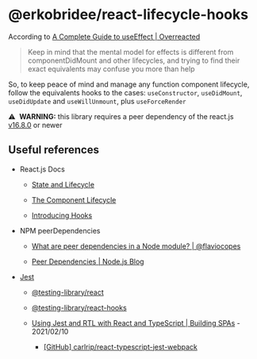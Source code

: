 # @erkobridee/react-lifecycle-hooks

According to [A Complete Guide to useEffect | Overreacted](https://overreacted.io/a-complete-guide-to-useeffect/)

> Keep in mind that the mental model for effects is different from componentDidMount and other lifecycles, and trying to find their exact equivalents may confuse you more than help

So, to keep peace of mind and manage any function component lifecycle, follow the equivalents hooks to the cases: `useConstructor`, `useDidMount`, `useDidUpdate` and `useWillUnmount`, plus `useForceRender`

⚠️&nbsp;&nbsp;**WARNING:** this library requires a peer dependency of the react.js [v16.8.0](https://github.com/facebook/react/releases/tag/v16.8.0) or newer

<!--
## Install

```
npm install --save @erkobridee/react-lifecycle-hooks
```

## API

-->

## Useful references

- React.js Docs

  - [State and Lifecycle](https://reactjs.org/docs/state-and-lifecycle.html)

  - [The Component Lifecycle](https://reactjs.org/docs/react-component.html#the-component-lifecycle)

  - [Introducing Hooks](https://reactjs.org/docs/hooks-intro.html)

- NPM peerDependencies

  - [What are peer dependencies in a Node module? | @flaviocopes](https://flaviocopes.com/npm-peer-dependencies/)

  - [Peer Dependencies | Node.js Blog](https://nodejs.org/en/blog/npm/peer-dependencies/)

- [Jest](https://jestjs.io/)

  - [@testing-library/react](https://testing-library.com/docs/react-testing-library/intro/)

  - [@testing-library/react-hooks](https://react-hooks-testing-library.com/)

  - [Using Jest and RTL with React and TypeScript | Building SPAs](https://www.carlrippon.com/using-jest-and-rtl-with-react-typescript/) - 2021/02/10

    - [[GitHub] carlrip/react-typescript-jest-webpack](https://github.com/carlrip/react-typescript-jest-webpack)
